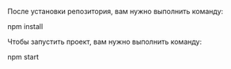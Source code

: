 После установки репозитория, вам нужно выполнить команду:

npm install

Чтобы запустить проект, вам нужно выполнить команду:

npm start

